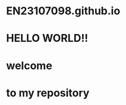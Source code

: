 # EN23107098.github.io
<html>
<head>
<title> hello world </title>
</head>
<body>
<h1> HELLO WORLD!! </h1>
<h1>welcome</h1>
  <h1>to my repository</h1>
</body>
</html>
